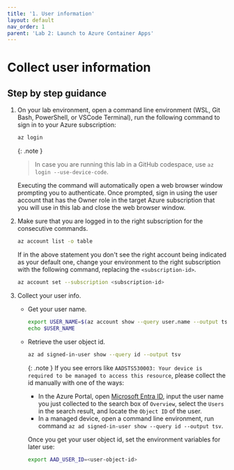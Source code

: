 ```yaml
---
title: '1. User information'
layout: default
nav_order: 1
parent: 'Lab 2: Launch to Azure Container Apps'
---
```


# Collect user information

## Step by step guidance

1. On your lab environment, open a command line environment (WSL, Git Bash, PowerShell, or VSCode Terminal), run the following command to sign in to your Azure subscription:

   ```bash
   az login
   ```

   {: .note }
   > In case you are running this lab in a GitHub codespace, use `az login --use-device-code`.

   Executing the command will automatically open a web browser window prompting you to authenticate. Once prompted, sign in using the user account that has the Owner role in the target Azure subscription that you will use in this lab and close the web browser window.

1. Make sure that you are logged in to the right subscription for the consecutive commands.

   ```bash
   az account list -o table
   ```

   If in the above statement you don't see the right account being indicated as your default one, change your environment to the right subscription with the following command, replacing the `<subscription-id>`.

   ```bash
   az account set --subscription <subscription-id>
   ```

1. Collect your user info.

   - Get your user name.

     ```bash
     export USER_NAME=$(az account show --query user.name --output tsv)
     echo $USER_NAME
     ```

   - Retrieve the user object id.

     ```bash
     az ad signed-in-user show --query id --output tsv
     ```

     {: .note }
     If you see errors like `AADSTS530003: Your device is required to be managed to access this resource`, please collect the id manually with one of the ways:

     - In the Azure Portal, open [Microsoft Entra ID](https://ms.portal.azure.com/#view/Microsoft_AAD_IAM/ActiveDirectoryMenuBlade/~/Overview), input the user name you just collected to the search box of `Overview`, select the `Users` in the search result, and locate the `Object ID` of the user.
     - In a managed device, open a command line environment, run command `az ad signed-in-user show --query id --output tsv`.

     Once you get your user object id, set the environment variables for later use:

     ```bash
     export AAD_USER_ID=<user-object-id>
     ```
